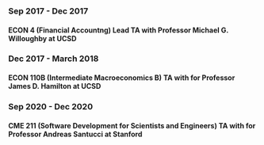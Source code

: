 ### Sep 2017 - Dec 2017
#### ECON 4 (Financial Accountng) Lead TA with Professor Michael G. Willoughby at UCSD

### Dec 2017 - March 2018
#### ECON 110B (Intermediate Macroeconomics B) TA with for Professor James D. Hamilton at UCSD

### Sep 2020 - Dec 2020
#### CME 211 (Software Development for Scientists and Engineers) TA with for Professor Andreas Santucci at Stanford

